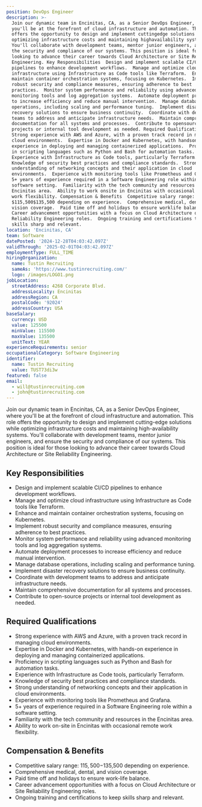 ```yaml
---
position: DevOps Engineer
description: >-
  Join our dynamic team in Encinitas, CA, as a Senior DevOps Engineer, where
  you'll be at the forefront of cloud infrastructure and automation. This role
  offers the opportunity to design and implement cuttingedge solutions while
  optimizing infrastructure costs and maintaining highavailability systems.
  You'll collaborate with development teams, mentor junior engineers, and ensure
  the security and compliance of our systems. This position is ideal for those
  looking to advance their career towards Cloud Architecture or Site Reliability
  Engineering. Key Responsibilities  Design and implement scalable CI/CD
  pipelines to enhance development workflows.  Manage and optimize cloud
  infrastructure using Infrastructure as Code tools like Terraform.  Enhance and
  maintain container orchestration systems, focusing on Kubernetes.  Implement
  robust security and compliance measures, ensuring adherence to best
  practices.  Monitor system performance and reliability using advanced
  monitoring tools and log aggregation systems.  Automate deployment processes
  to increase efficiency and reduce manual intervention.  Manage database
  operations, including scaling and performance tuning.  Implement disaster
  recovery solutions to ensure business continuity.  Coordinate with development
  teams to address and anticipate infrastructure needs.  Maintain comprehensive
  documentation for all systems and processes.  Contribute to opensource
  projects or internal tool development as needed. Required Qualifications 
  Strong experience with AWS and Azure, with a proven track record in managing
  cloud environments.  Expertise in Docker and Kubernetes, with handson
  experience in deploying and managing containerized applications.  Proficiency
  in scripting languages such as Python and Bash for automation tasks. 
  Experience with Infrastructure as Code tools, particularly Terraform. 
  Knowledge of security best practices and compliance standards.  Strong
  understanding of networking concepts and their application in cloud
  environments.  Experience with monitoring tools like Prometheus and Grafana. 
  5+ years of experience required in a Software Engineering role within a
  software setting.  Familiarity with the tech community and resources in the
  Encinitas area.  Ability to work onsite in Encinitas with occasional remote
  work flexibility. Compensation & Benefits  Competitive salary range:
  $115,500$135,500 depending on experience.  Comprehensive medical, dental, and
  vision coverage.  Paid time off and holidays to ensure worklife balance. 
  Career advancement opportunities with a focus on Cloud Architecture or Site
  Reliability Engineering roles.  Ongoing training and certifications to keep
  skills sharp and relevant.
location: 'Encinitas, CA'
team: Software
datePosted: '2024-12-28T04:03:42.097Z'
validThrough: '2025-02-01T04:03:42.097Z'
employmentType: FULL_TIME
hiringOrganization:
  name: Tustin Recruiting
  sameAs: 'https://www.tustinrecruiting.com/'
  logo: /images/LOGO1.png
jobLocation:
  streetAddress: 4268 Corporate Blvd.
  addressLocality: Encinitas
  addressRegion: CA
  postalCode: '92024'
  addressCountry: USA
baseSalary:
  currency: USD
  value: 125500
  minValue: 115500
  maxValue: 135500
  unitText: YEAR
experienceRequirements: senior
occupationalCategory: Software Engineering
identifier:
  name: Tustin Recruiting
  value: TUST73di3w
featured: false
email:
  - will@tustinrecruiting.com
  - john@tustinrecruiting.com
---
```




Join our dynamic team in Encinitas, CA, as a Senior DevOps Engineer, where you'll be at the forefront of cloud infrastructure and automation. This role offers the opportunity to design and implement cutting-edge solutions while optimizing infrastructure costs and maintaining high-availability systems. You'll collaborate with development teams, mentor junior engineers, and ensure the security and compliance of our systems. This position is ideal for those looking to advance their career towards Cloud Architecture or Site Reliability Engineering. 

## Key Responsibilities
- Design and implement scalable CI/CD pipelines to enhance development workflows.
- Manage and optimize cloud infrastructure using Infrastructure as Code tools like Terraform.
- Enhance and maintain container orchestration systems, focusing on Kubernetes.
- Implement robust security and compliance measures, ensuring adherence to best practices.
- Monitor system performance and reliability using advanced monitoring tools and log aggregation systems.
- Automate deployment processes to increase efficiency and reduce manual intervention.
- Manage database operations, including scaling and performance tuning.
- Implement disaster recovery solutions to ensure business continuity.
- Coordinate with development teams to address and anticipate infrastructure needs.
- Maintain comprehensive documentation for all systems and processes.
- Contribute to open-source projects or internal tool development as needed.

## Required Qualifications
- Strong experience with AWS and Azure, with a proven track record in managing cloud environments.
- Expertise in Docker and Kubernetes, with hands-on experience in deploying and managing containerized applications.
- Proficiency in scripting languages such as Python and Bash for automation tasks.
- Experience with Infrastructure as Code tools, particularly Terraform.
- Knowledge of security best practices and compliance standards.
- Strong understanding of networking concepts and their application in cloud environments.
- Experience with monitoring tools like Prometheus and Grafana.
- 5+ years of experience required in a Software Engineering role within a software setting.
- Familiarity with the tech community and resources in the Encinitas area.
- Ability to work on-site in Encinitas with occasional remote work flexibility.

## Compensation & Benefits
- Competitive salary range: $115,500-$135,500 depending on experience.
- Comprehensive medical, dental, and vision coverage.
- Paid time off and holidays to ensure work-life balance.
- Career advancement opportunities with a focus on Cloud Architecture or Site Reliability Engineering roles.
- Ongoing training and certifications to keep skills sharp and relevant.
